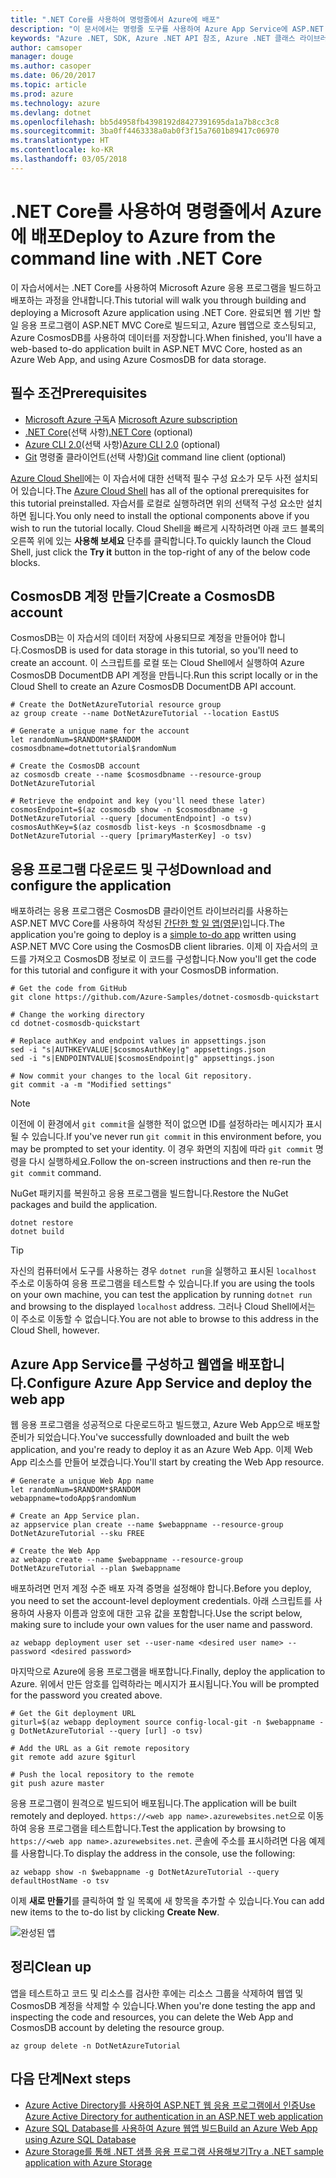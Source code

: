 ```yaml
---
title: ".NET Core를 사용하여 명령줄에서 Azure에 배포"
description: "이 문서에서는 명령줄 도구를 사용하여 Azure App Service에 ASP.NET Core 응용 프로그램을 배포하는 방법을 설명합니다."
keywords: "Azure .NET, SDK, Azure .NET API 참조, Azure .NET 클래스 라이브러리"
author: camsoper
manager: douge
ms.author: casoper
ms.date: 06/20/2017
ms.topic: article
ms.prod: azure
ms.technology: azure
ms.devlang: dotnet
ms.openlocfilehash: bb5d4958fb4398192d8427391695da1a7b8cc3c8
ms.sourcegitcommit: 3ba0ff4463338a0ab0f3f15a7601b89417c06970
ms.translationtype: HT
ms.contentlocale: ko-KR
ms.lasthandoff: 03/05/2018
---
```

# <a name="deploy-to-azure-from-the-command-line-with-net-core"></a><span data-ttu-id="af58b-104">.NET Core를 사용하여 명령줄에서 Azure에 배포</span><span class="sxs-lookup"><span data-stu-id="af58b-104">Deploy to Azure from the command line with .NET Core</span></span>

<span data-ttu-id="af58b-105">이 자습서에서는 .NET Core를 사용하여 Microsoft Azure 응용 프로그램을 빌드하고 배포하는 과정을 안내합니다.</span><span class="sxs-lookup"><span data-stu-id="af58b-105">This tutorial will walk you through building and deploying a Microsoft Azure application using .NET Core.</span></span>  <span data-ttu-id="af58b-106">완료되면 웹 기반 할 일 응용 프로그램이 ASP.NET MVC Core로 빌드되고, Azure 웹앱으로 호스팅되고, Azure CosmosDB를 사용하여 데이터를 저장합니다.</span><span class="sxs-lookup"><span data-stu-id="af58b-106">When finished, you'll have a web-based to-do application built in ASP.NET MVC Core, hosted as an Azure Web App, and using Azure CosmosDB for data storage.</span></span>

## <a name="prerequisites"></a><span data-ttu-id="af58b-107">필수 조건</span><span class="sxs-lookup"><span data-stu-id="af58b-107">Prerequisites</span></span>

* <span data-ttu-id="af58b-108">[Microsoft Azure 구독](https://azure.microsoft.com/free/)</span><span class="sxs-lookup"><span data-stu-id="af58b-108">A [Microsoft Azure subscription](https://azure.microsoft.com/free/)</span></span>
* <span data-ttu-id="af58b-109">[.NET Core](https://www.microsoft.com/net/download/core)(선택 사항)</span><span class="sxs-lookup"><span data-stu-id="af58b-109">[.NET Core](https://www.microsoft.com/net/download/core) (optional)</span></span>
* <span data-ttu-id="af58b-110">[Azure CLI 2.0](/cli/azure/install-az-cli2)(선택 사항)</span><span class="sxs-lookup"><span data-stu-id="af58b-110">[Azure CLI 2.0](/cli/azure/install-az-cli2) (optional)</span></span>
* <span data-ttu-id="af58b-111">[Git](https://www.git-scm.com/) 명령줄 클라이언트(선택 사항)</span><span class="sxs-lookup"><span data-stu-id="af58b-111">[Git](https://www.git-scm.com/) command line client (optional)</span></span>

<span data-ttu-id="af58b-112">[Azure Cloud Shell](/azure/cloud-shell/)에는 이 자습서에 대한 선택적 필수 구성 요소가 모두 사전 설치되어 있습니다.</span><span class="sxs-lookup"><span data-stu-id="af58b-112">The [Azure Cloud Shell](/azure/cloud-shell/) has all of the optional prerequisites for this tutorial preinstalled.</span></span>  <span data-ttu-id="af58b-113">자습서를 로컬로 실행하려면 위의 선택적 구성 요소만 설치하면 됩니다.</span><span class="sxs-lookup"><span data-stu-id="af58b-113">You only need to install the optional components above if you wish to run the tutorial locally.</span></span>  <span data-ttu-id="af58b-114">Cloud Shell을 빠르게 시작하려면 아래 코드 블록의 오른쪽 위에 있는 **사용해 보세요** 단추를 클릭합니다.</span><span class="sxs-lookup"><span data-stu-id="af58b-114">To quickly launch the Cloud Shell, just click the **Try it** button in the top-right of any of the below code blocks.</span></span>

## <a name="create-a-cosmosdb-account"></a><span data-ttu-id="af58b-115">CosmosDB 계정 만들기</span><span class="sxs-lookup"><span data-stu-id="af58b-115">Create a CosmosDB account</span></span>

<span data-ttu-id="af58b-116">CosmosDB는 이 자습서의 데이터 저장에 사용되므로 계정을 만들어야 합니다.</span><span class="sxs-lookup"><span data-stu-id="af58b-116">CosmosDB is used for data storage in this tutorial, so you'll need to create an account.</span></span>  <span data-ttu-id="af58b-117">이 스크립트를 로컬 또는 Cloud Shell에서 실행하여 Azure CosmosDB DocumentDB API 계정을 만듭니다.</span><span class="sxs-lookup"><span data-stu-id="af58b-117">Run this script locally or in the Cloud Shell to create an Azure CosmosDB DocumentDB API account.</span></span>

```azurecli-interactive
# Create the DotNetAzureTutorial resource group
az group create --name DotNetAzureTutorial --location EastUS

# Generate a unique name for the account
let randomNum=$RANDOM*$RANDOM
cosmosdbname=dotnettutorial$randomNum

# Create the CosmosDB account
az cosmosdb create --name $cosmosdbname --resource-group DotNetAzureTutorial

# Retrieve the endpoint and key (you'll need these later)
cosmosEndpoint=$(az cosmosdb show -n $cosmosdbname -g DotNetAzureTutorial --query [documentEndpoint] -o tsv)
cosmosAuthKey=$(az cosmosdb list-keys -n $cosmosdbname -g DotNetAzureTutorial --query [primaryMasterKey] -o tsv)

```

## <a name="download-and-configure-the-application"></a><span data-ttu-id="af58b-118">응용 프로그램 다운로드 및 구성</span><span class="sxs-lookup"><span data-stu-id="af58b-118">Download and configure the application</span></span>

<span data-ttu-id="af58b-119">배포하려는 응용 프로그램은 CosmosDB 클라이언트 라이브러리를 사용하는 ASP.NET MVC Core를 사용하여 작성된 [간단한 할 일 앱(영문)](https://github.com/Azure-Samples/dotnet-cosmosdb-quickstart/)입니다.</span><span class="sxs-lookup"><span data-stu-id="af58b-119">The application you're going to deploy is a [simple to-do app](https://github.com/Azure-Samples/dotnet-cosmosdb-quickstart/) written using ASP.NET MVC Core using the CosmosDB client libraries.</span></span>  <span data-ttu-id="af58b-120">이제 이 자습서의 코드를 가져오고 CosmosDB 정보로 이 코드를 구성합니다.</span><span class="sxs-lookup"><span data-stu-id="af58b-120">Now you'll get the code for this tutorial and configure it with your CosmosDB information.</span></span>

```azurecli-interactive
# Get the code from GitHub
git clone https://github.com/Azure-Samples/dotnet-cosmosdb-quickstart

# Change the working directory
cd dotnet-cosmosdb-quickstart

# Replace authKey and endpoint values in appsettings.json
sed -i "s|AUTHKEYVALUE|$cosmosAuthKey|g" appsettings.json
sed -i "s|ENDPOINTVALUE|$cosmosEndpoint|g" appsettings.json

# Now commit your changes to the local Git repository.
git commit -a -m "Modified settings"

```

> [!NOTE]
> <span data-ttu-id="af58b-121">이전에 이 환경에서 `git commit`을 실행한 적이 없으면 ID를 설정하라는 메시지가 표시될 수 있습니다.</span><span class="sxs-lookup"><span data-stu-id="af58b-121">If you've never run `git commit` in this environment before, you may be prompted to set your identity.</span></span> <span data-ttu-id="af58b-122">이 경우 화면의 지침에 따라 `git commit` 명령을 다시 실행하세요.</span><span class="sxs-lookup"><span data-stu-id="af58b-122">Follow the on-screen instructions and then re-run the `git commit` command.</span></span>

<span data-ttu-id="af58b-123">NuGet 패키지를 복원하고 응용 프로그램을 빌드합니다.</span><span class="sxs-lookup"><span data-stu-id="af58b-123">Restore the NuGet packages and build the application.</span></span>

```azurecli-interactive
dotnet restore
dotnet build
```

> [!TIP]
> <span data-ttu-id="af58b-124">자신의 컴퓨터에서 도구를 사용하는 경우 `dotnet run`을 실행하고 표시된 `localhost` 주소로 이동하여 응용 프로그램을 테스트할 수 있습니다.</span><span class="sxs-lookup"><span data-stu-id="af58b-124">If you are using the tools on your own machine, you can test the application by running `dotnet run` and browsing to the displayed `localhost` address.</span></span>  <span data-ttu-id="af58b-125">그러나 Cloud Shell에서는 이 주소로 이동할 수 없습니다.</span><span class="sxs-lookup"><span data-stu-id="af58b-125">You are not able to browse to this address in the Cloud Shell, however.</span></span>  

## <a name="configure-azure-app-service-and-deploy-the-web-app"></a><span data-ttu-id="af58b-126">Azure App Service를 구성하고 웹앱을 배포합니다.</span><span class="sxs-lookup"><span data-stu-id="af58b-126">Configure Azure App Service and deploy the web app</span></span>

<span data-ttu-id="af58b-127">웹 응용 프로그램을 성공적으로 다운로드하고 빌드했고, Azure Web App으로 배포할 준비가 되었습니다.</span><span class="sxs-lookup"><span data-stu-id="af58b-127">You've successfully downloaded and built the web application, and you're ready to deploy it as an Azure Web App.</span></span>  <span data-ttu-id="af58b-128">이제 Web App 리소스를 만들어 보겠습니다.</span><span class="sxs-lookup"><span data-stu-id="af58b-128">You'll start by creating the Web App resource.</span></span>

```azurecli-interactive
# Generate a unique Web App name
let randomNum=$RANDOM*$RANDOM
webappname=todoApp$randomNum

# Create an App Service plan.
az appservice plan create --name $webappname --resource-group DotNetAzureTutorial --sku FREE

# Create the Web App
az webapp create --name $webappname --resource-group DotNetAzureTutorial --plan $webappname

```

<span data-ttu-id="af58b-129">배포하려면 먼저 계정 수준 배포 자격 증명을 설정해야 합니다.</span><span class="sxs-lookup"><span data-stu-id="af58b-129">Before you deploy, you need to set the account-level deployment credentials.</span></span>  <span data-ttu-id="af58b-130">아래 스크립트를 사용하여 사용자 이름과 암호에 대한 고유 값을 포함합니다.</span><span class="sxs-lookup"><span data-stu-id="af58b-130">Use the script below, making sure to include your own values for the user name and password.</span></span>

```azurecli-interactive
az webapp deployment user set --user-name <desired user name> --password <desired password>
```

<span data-ttu-id="af58b-131">마지막으로 Azure에 응용 프로그램을 배포합니다.</span><span class="sxs-lookup"><span data-stu-id="af58b-131">Finally, deploy the application to Azure.</span></span>  <span data-ttu-id="af58b-132">위에서 만든 암호를 입력하라는 메시지가 표시됩니다.</span><span class="sxs-lookup"><span data-stu-id="af58b-132">You will be prompted for the password you created above.</span></span>

```azurecli-interactive
# Get the Git deployment URL
giturl=$(az webapp deployment source config-local-git -n $webappname -g DotNetAzureTutorial --query [url] -o tsv)

# Add the URL as a Git remote repository
git remote add azure $giturl

# Push the local repository to the remote
git push azure master
```

<span data-ttu-id="af58b-133">응용 프로그램이 원격으로 빌드되어 배포됩니다.</span><span class="sxs-lookup"><span data-stu-id="af58b-133">The application will be built remotely and deployed.</span></span>  <span data-ttu-id="af58b-134">`https://<web app name>.azurewebsites.net`으로 이동하여 응용 프로그램을 테스트합니다.</span><span class="sxs-lookup"><span data-stu-id="af58b-134">Test the application by browsing to `https://<web app name>.azurewebsites.net`.</span></span>  <span data-ttu-id="af58b-135">콘솔에 주소를 표시하려면 다음 예제를 사용합니다.</span><span class="sxs-lookup"><span data-stu-id="af58b-135">To display the address in the console, use the following:</span></span>

```azurecli-interactive
az webapp show -n $webappname -g DotNetAzureTutorial --query defaultHostName -o tsv
```

<span data-ttu-id="af58b-136">이제 **새로 만들기**를 클릭하여 할 일 목록에 새 항목을 추가할 수 있습니다.</span><span class="sxs-lookup"><span data-stu-id="af58b-136">You can add new items to the to-do list by clicking **Create New**.</span></span>

![완성된 앱](./media/dotnet-quickstart/todo.png)

## <a name="clean-up"></a><span data-ttu-id="af58b-138">정리</span><span class="sxs-lookup"><span data-stu-id="af58b-138">Clean up</span></span>

<span data-ttu-id="af58b-139">앱을 테스트하고 코드 및 리소스를 검사한 후에는 리소스 그룹을 삭제하여 웹앱 및 CosmosDB 계정을 삭제할 수 있습니다.</span><span class="sxs-lookup"><span data-stu-id="af58b-139">When you're done testing the app and inspecting the code and resources, you can delete the Web App and CosmosDB account by deleting the resource group.</span></span>

```azurecli-interactive
az group delete -n DotNetAzureTutorial
```

## <a name="next-steps"></a><span data-ttu-id="af58b-140">다음 단계</span><span class="sxs-lookup"><span data-stu-id="af58b-140">Next steps</span></span>

* [<span data-ttu-id="af58b-141">Azure Active Directory를 사용하여 ASP.NET 웹 응용 프로그램에서 인증</span><span class="sxs-lookup"><span data-stu-id="af58b-141">Use Azure Active Directory for authentication in an ASP.NET web application</span></span>](/azure/active-directory/develop/active-directory-devquickstarts-webapp-dotnet)
* [<span data-ttu-id="af58b-142">Azure SQL Database를 사용하여 Azure 웹앱 빌드</span><span class="sxs-lookup"><span data-stu-id="af58b-142">Build an Azure Web App using Azure SQL Database</span></span>](/azure/app-service-web/web-sites-dotnet-get-started)
* [<span data-ttu-id="af58b-143">Azure Storage를 통해 .NET 샘플 응용 프로그램 사용해보기</span><span class="sxs-lookup"><span data-stu-id="af58b-143">Try a .NET sample application with Azure Storage</span></span>](/azure/storage/storage-samples-dotnet)


